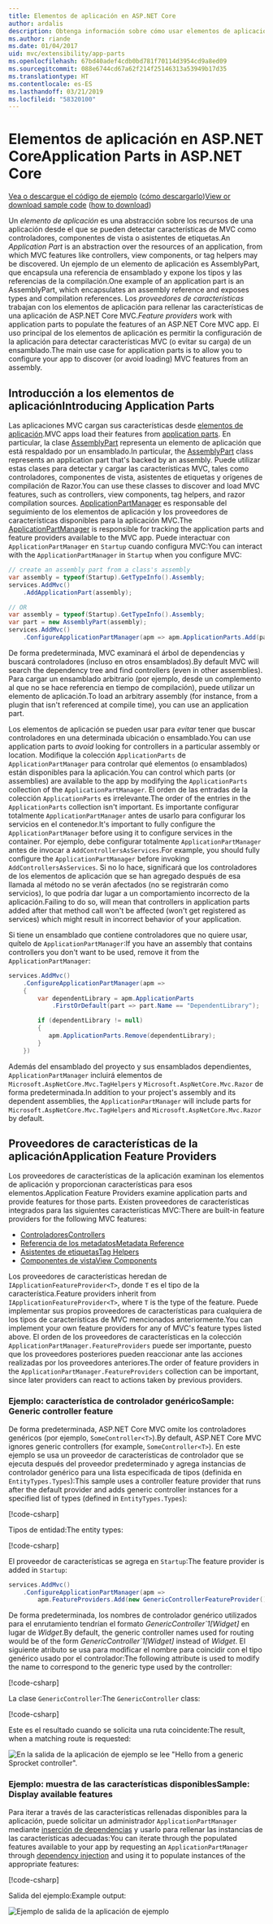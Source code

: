 ```yaml
---
title: Elementos de aplicación en ASP.NET Core
author: ardalis
description: Obtenga información sobre cómo usar elementos de aplicación (que son abstracciones de los recursos de una aplicación) para detectar o evitar la carga de características desde un ensamblado.
ms.author: riande
ms.date: 01/04/2017
uid: mvc/extensibility/app-parts
ms.openlocfilehash: 67bd40adef4cdb0bd781f70114d3954cd9a8ed09
ms.sourcegitcommit: 088e6744cd67a62f214f25146313a53949b17d35
ms.translationtype: HT
ms.contentlocale: es-ES
ms.lasthandoff: 03/21/2019
ms.locfileid: "58320100"
---
```

# <a name="application-parts-in-aspnet-core"></a><span data-ttu-id="d097e-103">Elementos de aplicación en ASP.NET Core</span><span class="sxs-lookup"><span data-stu-id="d097e-103">Application Parts in ASP.NET Core</span></span>

<span data-ttu-id="d097e-104">[Vea o descargue el código de ejemplo](https://github.com/aspnet/Docs/tree/master/aspnetcore/mvc/advanced/app-parts/sample) ([cómo descargarlo](xref:index#how-to-download-a-sample))</span><span class="sxs-lookup"><span data-stu-id="d097e-104">[View or download sample code](https://github.com/aspnet/Docs/tree/master/aspnetcore/mvc/advanced/app-parts/sample) ([how to download](xref:index#how-to-download-a-sample))</span></span>

<span data-ttu-id="d097e-105">Un *elemento de aplicación* es una abstracción sobre los recursos de una aplicación desde el que se pueden detectar características de MVC como controladores, componentes de vista o asistentes de etiquetas.</span><span class="sxs-lookup"><span data-stu-id="d097e-105">An *Application Part* is an abstraction over the resources of an application, from which MVC features like controllers, view components, or tag helpers may be discovered.</span></span> <span data-ttu-id="d097e-106">Un ejemplo de un elemento de aplicación es AssemblyPart, que encapsula una referencia de ensamblado y expone los tipos y las referencias de la compilación.</span><span class="sxs-lookup"><span data-stu-id="d097e-106">One example of an application part is an AssemblyPart, which encapsulates an assembly reference and exposes types and compilation references.</span></span> <span data-ttu-id="d097e-107">Los *proveedores de características* trabajan con los elementos de aplicación para rellenar las características de una aplicación de ASP.NET Core MVC.</span><span class="sxs-lookup"><span data-stu-id="d097e-107">*Feature providers* work with application parts to populate the features of an ASP.NET Core MVC app.</span></span> <span data-ttu-id="d097e-108">El uso principal de los elementos de aplicación es permitir la configuración de la aplicación para detectar características MVC (o evitar su carga) de un ensamblado.</span><span class="sxs-lookup"><span data-stu-id="d097e-108">The main use case for application parts is to allow you to configure your app to discover (or avoid loading) MVC features from an assembly.</span></span>

## <a name="introducing-application-parts"></a><span data-ttu-id="d097e-109">Introducción a los elementos de aplicación</span><span class="sxs-lookup"><span data-stu-id="d097e-109">Introducing Application Parts</span></span>

<span data-ttu-id="d097e-110">Las aplicaciones MVC cargan sus características desde [elementos de aplicación](/dotnet/api/microsoft.aspnetcore.mvc.applicationparts.applicationpart).</span><span class="sxs-lookup"><span data-stu-id="d097e-110">MVC apps load their features from [application parts](/dotnet/api/microsoft.aspnetcore.mvc.applicationparts.applicationpart).</span></span> <span data-ttu-id="d097e-111">En particular, la clase [AssemblyPart](/dotnet/api/microsoft.aspnetcore.mvc.applicationparts.assemblypart#Microsoft_AspNetCore_Mvc_ApplicationParts_AssemblyPart) representa un elemento de aplicación que está respaldado por un ensamblado.</span><span class="sxs-lookup"><span data-stu-id="d097e-111">In particular, the [AssemblyPart](/dotnet/api/microsoft.aspnetcore.mvc.applicationparts.assemblypart#Microsoft_AspNetCore_Mvc_ApplicationParts_AssemblyPart) class represents an application part that's backed by an assembly.</span></span> <span data-ttu-id="d097e-112">Puede utilizar estas clases para detectar y cargar las características MVC, tales como controladores, componentes de vista, asistentes de etiquetas y orígenes de compilación de Razor.</span><span class="sxs-lookup"><span data-stu-id="d097e-112">You can use these classes to discover and load MVC features, such as controllers, view components, tag helpers, and razor compilation sources.</span></span> <span data-ttu-id="d097e-113">[ApplicationPartManager](/dotnet/api/microsoft.aspnetcore.mvc.applicationparts.applicationpartmanager) es responsable del seguimiento de los elementos de aplicación y los proveedores de características disponibles para la aplicación MVC.</span><span class="sxs-lookup"><span data-stu-id="d097e-113">The [ApplicationPartManager](/dotnet/api/microsoft.aspnetcore.mvc.applicationparts.applicationpartmanager) is responsible for tracking the application parts and feature providers available to the MVC app.</span></span> <span data-ttu-id="d097e-114">Puede interactuar con `ApplicationPartManager` en `Startup` cuando configura MVC:</span><span class="sxs-lookup"><span data-stu-id="d097e-114">You can interact with the `ApplicationPartManager` in `Startup` when you configure MVC:</span></span>

```csharp
// create an assembly part from a class's assembly
var assembly = typeof(Startup).GetTypeInfo().Assembly;
services.AddMvc()
    .AddApplicationPart(assembly);

// OR
var assembly = typeof(Startup).GetTypeInfo().Assembly;
var part = new AssemblyPart(assembly);
services.AddMvc()
    .ConfigureApplicationPartManager(apm => apm.ApplicationParts.Add(part));
```

<span data-ttu-id="d097e-115">De forma predeterminada, MVC examinará el árbol de dependencias y buscará controladores (incluso en otros ensamblados).</span><span class="sxs-lookup"><span data-stu-id="d097e-115">By default MVC will search the dependency tree and find controllers (even in other assemblies).</span></span> <span data-ttu-id="d097e-116">Para cargar un ensamblado arbitrario (por ejemplo, desde un complemento al que no se hace referencia en tiempo de compilación), puede utilizar un elemento de aplicación.</span><span class="sxs-lookup"><span data-stu-id="d097e-116">To load an arbitrary assembly (for instance, from a plugin that isn't referenced at compile time), you can use an application part.</span></span>

<span data-ttu-id="d097e-117">Los elementos de aplicación se pueden usar para *evitar* tener que buscar controladores en una determinada ubicación o ensamblado.</span><span class="sxs-lookup"><span data-stu-id="d097e-117">You can use application parts to *avoid* looking for controllers in a particular assembly or location.</span></span> <span data-ttu-id="d097e-118">Modifique la colección `ApplicationParts` de `ApplicationPartManager` para controlar qué elementos (o ensamblados) están disponibles para la aplicación.</span><span class="sxs-lookup"><span data-stu-id="d097e-118">You can control which parts (or assemblies) are available to the app by modifying the `ApplicationParts` collection of the `ApplicationPartManager`.</span></span> <span data-ttu-id="d097e-119">El orden de las entradas de la colección `ApplicationParts` es irrelevante.</span><span class="sxs-lookup"><span data-stu-id="d097e-119">The order of the entries in the `ApplicationParts` collection isn't important.</span></span> <span data-ttu-id="d097e-120">Es importante configurar totalmente `ApplicationPartManager` antes de usarlo para configurar los servicios en el contenedor.</span><span class="sxs-lookup"><span data-stu-id="d097e-120">It's important to fully configure the `ApplicationPartManager` before using it to configure services in the container.</span></span> <span data-ttu-id="d097e-121">Por ejemplo, debe configurar totalmente `ApplicationPartManager` antes de invocar a `AddControllersAsServices`.</span><span class="sxs-lookup"><span data-stu-id="d097e-121">For example, you should fully configure the `ApplicationPartManager` before invoking `AddControllersAsServices`.</span></span> <span data-ttu-id="d097e-122">Si no lo hace, significará que los controladores de los elementos de aplicación que se han agregado después de esa llamada al método no se verán afectados (no se registrarán como servicios), lo que podría dar lugar a un comportamiento incorrecto de la aplicación.</span><span class="sxs-lookup"><span data-stu-id="d097e-122">Failing to do so, will mean that controllers in application parts added after that method call won't be affected (won't get registered as services) which might result in incorrect behavior of your application.</span></span>

<span data-ttu-id="d097e-123">Si tiene un ensamblado que contiene controladores que no quiere usar, quítelo de `ApplicationPartManager`:</span><span class="sxs-lookup"><span data-stu-id="d097e-123">If you have an assembly that contains controllers you don't want to be used, remove it from the `ApplicationPartManager`:</span></span>

```csharp
services.AddMvc()
    .ConfigureApplicationPartManager(apm =>
    {
        var dependentLibrary = apm.ApplicationParts
            .FirstOrDefault(part => part.Name == "DependentLibrary");

        if (dependentLibrary != null)
        {
           apm.ApplicationParts.Remove(dependentLibrary);
        }
    })
```

<span data-ttu-id="d097e-124">Además del ensamblado del proyecto y sus ensamblados dependientes, `ApplicationPartManager` incluirá elementos de `Microsoft.AspNetCore.Mvc.TagHelpers` y `Microsoft.AspNetCore.Mvc.Razor` de forma predeterminada.</span><span class="sxs-lookup"><span data-stu-id="d097e-124">In addition to your project's assembly and its dependent assemblies, the `ApplicationPartManager` will include parts for `Microsoft.AspNetCore.Mvc.TagHelpers` and `Microsoft.AspNetCore.Mvc.Razor` by default.</span></span>

## <a name="application-feature-providers"></a><span data-ttu-id="d097e-125">Proveedores de características de la aplicación</span><span class="sxs-lookup"><span data-stu-id="d097e-125">Application Feature Providers</span></span>

<span data-ttu-id="d097e-126">Los proveedores de características de la aplicación examinan los elementos de aplicación y proporcionan características para esos elementos.</span><span class="sxs-lookup"><span data-stu-id="d097e-126">Application Feature Providers examine application parts and provide features for those parts.</span></span> <span data-ttu-id="d097e-127">Existen proveedores de características integrados para las siguientes características MVC:</span><span class="sxs-lookup"><span data-stu-id="d097e-127">There are built-in feature providers for the following MVC features:</span></span>

* [<span data-ttu-id="d097e-128">Controladores</span><span class="sxs-lookup"><span data-stu-id="d097e-128">Controllers</span></span>](/dotnet/api/microsoft.aspnetcore.mvc.controllers.controllerfeatureprovider)
* [<span data-ttu-id="d097e-129">Referencia de los metadatos</span><span class="sxs-lookup"><span data-stu-id="d097e-129">Metadata Reference</span></span>](/dotnet/api/microsoft.aspnetcore.mvc.razor.compilation.metadatareferencefeatureprovider)
* [<span data-ttu-id="d097e-130">Asistentes de etiquetas</span><span class="sxs-lookup"><span data-stu-id="d097e-130">Tag Helpers</span></span>](/dotnet/api/microsoft.aspnetcore.mvc.razor.taghelpers.taghelperfeatureprovider)
* [<span data-ttu-id="d097e-131">Componentes de vista</span><span class="sxs-lookup"><span data-stu-id="d097e-131">View Components</span></span>](/dotnet/api/microsoft.aspnetcore.mvc.viewcomponents.viewcomponentfeatureprovider)

<span data-ttu-id="d097e-132">Los proveedores de características heredan de `IApplicationFeatureProvider<T>`, donde `T` es el tipo de la característica.</span><span class="sxs-lookup"><span data-stu-id="d097e-132">Feature providers inherit from `IApplicationFeatureProvider<T>`, where `T` is the type of the feature.</span></span> <span data-ttu-id="d097e-133">Puede implementar sus propios proveedores de características para cualquiera de los tipos de características de MVC mencionados anteriormente.</span><span class="sxs-lookup"><span data-stu-id="d097e-133">You can implement your own feature providers for any of MVC's feature types listed above.</span></span> <span data-ttu-id="d097e-134">El orden de los proveedores de características en la colección `ApplicationPartManager.FeatureProviders` puede ser importante, puesto que los proveedores posteriores pueden reaccionar ante las acciones realizadas por los proveedores anteriores.</span><span class="sxs-lookup"><span data-stu-id="d097e-134">The order of feature providers in the `ApplicationPartManager.FeatureProviders` collection can be important, since later providers can react to actions taken by previous providers.</span></span>

### <a name="sample-generic-controller-feature"></a><span data-ttu-id="d097e-135">Ejemplo: característica de controlador genérico</span><span class="sxs-lookup"><span data-stu-id="d097e-135">Sample: Generic controller feature</span></span>

<span data-ttu-id="d097e-136">De forma predeterminada, ASP.NET Core MVC omite los controladores genéricos (por ejemplo, `SomeController<T>`).</span><span class="sxs-lookup"><span data-stu-id="d097e-136">By default, ASP.NET Core MVC ignores generic controllers (for example, `SomeController<T>`).</span></span> <span data-ttu-id="d097e-137">En este ejemplo se usa un proveedor de características de controlador que se ejecuta después del proveedor predeterminado y agrega instancias de controlador genérico para una lista especificada de tipos (definida en `EntityTypes.Types`):</span><span class="sxs-lookup"><span data-stu-id="d097e-137">This sample uses a controller feature provider that runs after the default provider and adds generic controller instances for a specified list of types (defined in `EntityTypes.Types`):</span></span>

[!code-csharp[](./app-parts/sample/AppPartsSample/GenericControllerFeatureProvider.cs?highlight=13&range=18-36)]

<span data-ttu-id="d097e-138">Tipos de entidad:</span><span class="sxs-lookup"><span data-stu-id="d097e-138">The entity types:</span></span>

[!code-csharp[](./app-parts/sample/AppPartsSample/Model/EntityTypes.cs?range=6-16)]

<span data-ttu-id="d097e-139">El proveedor de características se agrega en `Startup`:</span><span class="sxs-lookup"><span data-stu-id="d097e-139">The feature provider is added in `Startup`:</span></span>

```csharp
services.AddMvc()
    .ConfigureApplicationPartManager(apm => 
        apm.FeatureProviders.Add(new GenericControllerFeatureProvider()));
```

<span data-ttu-id="d097e-140">De forma predeterminada, los nombres de controlador genérico utilizados para el enrutamiento tendrían el formato *GenericController\`1[Widget]* en lugar de *Widget*.</span><span class="sxs-lookup"><span data-stu-id="d097e-140">By default, the generic controller names used for routing would be of the form *GenericController\`1[Widget]* instead of *Widget*.</span></span> <span data-ttu-id="d097e-141">El siguiente atributo se usa para modificar el nombre para coincidir con el tipo genérico usado por el controlador:</span><span class="sxs-lookup"><span data-stu-id="d097e-141">The following attribute is used to modify the name to correspond to the generic type used by the controller:</span></span>

[!code-csharp[](./app-parts/sample/AppPartsSample/GenericControllerNameConvention.cs)]

<span data-ttu-id="d097e-142">La clase `GenericController`:</span><span class="sxs-lookup"><span data-stu-id="d097e-142">The `GenericController` class:</span></span>

[!code-csharp[](./app-parts/sample/AppPartsSample/GenericController.cs?highlight=5-6)]

<span data-ttu-id="d097e-143">Este es el resultado cuando se solicita una ruta coincidente:</span><span class="sxs-lookup"><span data-stu-id="d097e-143">The result, when a matching route is requested:</span></span>

![En la salida de la aplicación de ejemplo se lee "Hello from a generic Sprocket controller".](app-parts/_static/generic-controller.png)

### <a name="sample-display-available-features"></a><span data-ttu-id="d097e-145">Ejemplo: muestra de las características disponibles</span><span class="sxs-lookup"><span data-stu-id="d097e-145">Sample: Display available features</span></span>

<span data-ttu-id="d097e-146">Para iterar a través de las características rellenadas disponibles para la aplicación, puede solicitar un administrador `ApplicationPartManager` mediante [inserción de dependencias](../../fundamentals/dependency-injection.md) y usarlo para rellenar las instancias de las características adecuadas:</span><span class="sxs-lookup"><span data-stu-id="d097e-146">You can iterate through the populated features available to your app by requesting an `ApplicationPartManager` through [dependency injection](../../fundamentals/dependency-injection.md) and using it to populate instances of the appropriate features:</span></span>

[!code-csharp[](./app-parts/sample/AppPartsSample/Controllers/FeaturesController.cs?highlight=16,25-27)]

<span data-ttu-id="d097e-147">Salida del ejemplo:</span><span class="sxs-lookup"><span data-stu-id="d097e-147">Example output:</span></span>

![Ejemplo de salida de la aplicación de ejemplo](app-parts/_static/available-features.png)
